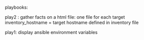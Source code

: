 playbooks:

play2 : 
 gather facts on a html file: one file for each target
 inventory_hostname = target hostname defined in inventory file
 
 
play1:
    display ansible environment variables